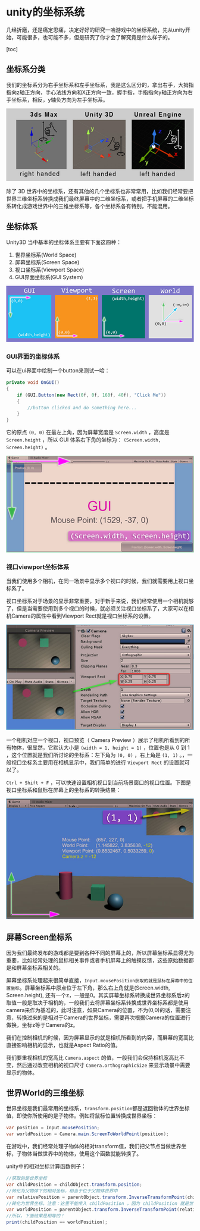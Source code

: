 # unity的坐标系统

几经折磨，还是痛定思痛，决定好好的研究一哈游戏中的坐标系统，先从unity开始，可能很多，也可能不多，但是研究了你才会了解究竟是什么样子的。

[toc]

## 坐标系分类

我们的坐标系分为右手坐标系和左手坐标系，我是这么区分的，拿出右手，大拇指指向z轴正方向，手心法线方向和X正方向一致，握手指，手指指向y轴正方向为右手坐标系，相反，y轴负方向为左手坐标系。

![unity-3d-coordinate-system.jpg](../image/unity的坐标系统/unity-3d-coordinate-system.jpg)

除了 3D 世界中的坐标系，还有其他的几个坐标系也非常常用，比如我们经常要把世界三维坐标系转换成我们最终屏幕中的二维坐标系，或者把手机屏幕的二维坐标系转化成游戏世界中的三维坐标系等，各个坐标系各有特别，不能混用。

## 坐标体系

Unity3D 当中基本的坐标体系主要有下面这四种：

1. 世界坐标系(World Space)
2. 屏幕坐标系(Screen Space)
3. 视口坐标系(Viewport Space)
4. GUI界面坐标系(GUI System)

![Blog-unity-coordinate-all.jpg](../image/unity的坐标系统/Blog-unity-coordinate-all.jpg)

### GUI界面的坐标体系

可以在ui界面中绘制一个button来测试一哈：

```c#
private void OnGUI()
{
    if (GUI.Button(new Rect(0f, 0f, 160f, 40f), "Click Me"))
    {
        //button clicked and do something here...
    }
}
```

它的原点 `(0, 0)` 在最左上角，因为屏幕宽度是 `Screen.width` ，高度是 `Screen.height` ，所以 GUI 体系右下角的坐标为： `(Screen.width, Screen.height)` 。

![unity-gui-coordinate-a.jpg](../image/unity的坐标系统/unity-gui-coordinate-a.jpg)

### 视口viewport坐标体系

当我们使用多个相机，在同一场景中显示多个视口的时候，我们就需要用上视口坐标系了。

视口坐标系对于场景的显示非常重要，对于新手来说，我们经常使用一个相机就够了，但是当需要使用到多个视口的时候，就必须关注视口坐标系了，大家可以在相机Camera的属性中看到Viewport Rect就是视口坐标系的设置。

![unity-viewport-coordinate2.jpg](../image/unity的坐标系统/unity-viewport-coordinate2-a.jpg)

一个相机对应一个视口，视口预览（ Camera Preview ）展示了相机所看到的所有物体，很显然，它默认大小是 `(width = 1, height = 1)` ，位置也是从 0 到 1 ，这个位置就是我们所讨论的坐标系：左下角为 `(0, 0)` ，右上角是 `(1, 1)` 。，一般视口坐标系主要用在相机显示中，我们简单的进行 `Viewport Rect` 的设置就可以了。

 `Ctrl + Shift + F` ，可以快速设置相机视口到当前场景窗口的视口位置。下图是视口坐标系和鼠标在屏幕上的坐标系的转换结果：

![unity-viewport-coordinate1.jpg](../image/unity的坐标系统/unity-viewport-coordinate1-a.jpg)

## 屏幕Screen坐标系

因为我们最终发布的游戏都是要到各种不同的屏幕上的，所以屏幕坐标系显得尤为重要，比如经常处理的鼠标相关事件或者手机屏幕上的触摸反馈，这些原始数据都是和屏幕坐标系相关的。

屏幕坐标系处理起来很简单直接，`Input.mousePosition获取的就是鼠标在屏幕中的位置坐标`。屏幕坐标系中原点位于左下角，那么右上角就是(Screen.width, Screen.height), 还有一个z，一般是0。其实屏幕坐标系转换成世界坐标系后z的取值一般是取决于相机的，一般我们去将屏幕坐标系转换成世界坐标系都是使用camera来作为基准的，此时注意，如果Camera的位置，不为(0,0)的话，需要注意，转换过来的是相对于Camera的世界坐标，需要再次根据Camera的位置进行做换，坐标z等于Camera的z。

我们在控制相机的时候，因为屏幕显示的就是相机所看到的内容，而屏幕的宽高比直接影响相机的显示，也就是Aspect Ratio的值。

我们要重视相机的宽高比 `Camera.aspect` 的值，一般我们会保持相机宽高比不变，然后通过改变相机的视口尺寸 `Camera.orthographicSize` 来显示场景中需要显示的物体。

## 世界World的三维坐标

世界坐标是我们最常用的坐标系，`transform.position`都是返回物体的世界坐标值，即使你所使用的是子物体。例如将鼠标位置转换成世界坐标：

```c#
var position = Input.mousePosition;
var worldPosition = Camera.main.ScreenToWorldPoint(position);
```

在游戏中，我们经常处理子物体的相对transform值，我们把父节点当做世界坐标，子物体当做世界中的物体，使用这个函数就能转换了。

unity中的相对坐标计算函数例子：

```c#
//获取的是世界坐标
var childPosition = childObject.transform.position;
//转化为父物体下的相对坐标，相当于位于父物体世界中
var relativePosition = parentObject.transform.InverseTransformPoint(childPosition);
//转化为世界坐标，注意：这里不能传入 childPosition ，因为 childPosition 就是世界坐标
var worldPosition = parentObject.transform.InverseTransformPoint(relativePosition);
//所以，下面结果是相等的！
print(childPosition == worldPosition);

```

